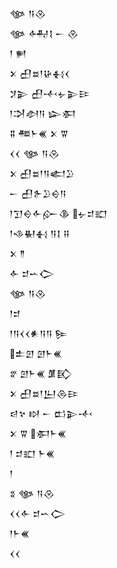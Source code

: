 <div class='block'>
<div class='line'>𒀲 𒀀𒊮</div>
<div class='line'>𒀲 𒅈𒋙 𒀸 𒊮</div>
<div class='line'>𒁹 𒂍</div>
<div class='line'>𒉽 𒌷𒊺𒁹𒄩𒈬𒌋</div>
<div class='line'>𒋡𒉌 𒌷𒋾𒉡𒉌𒄿</div>
<div class='line'>𒁹𒋫𒀠𒀀 𒇽𒀳</div>
<div class='line'>𒐉 𒍣𒈨𒌍 𒉽 𒐊</div>
<div class='line'>𒌋𒌋 𒀲 𒀀𒊮</div>
<div class='line'>𒉽 𒌷𒊺𒁹𒀀𒅗𒊒</div>
<div class='line'>𒀸 𒌷𒉿𒊒𒀪𒀀</div>
<div class='line'>𒁹𒋛𒀪𒅆𒅎𒆠 𒉡𒄑𒊬</div>
<div class='line'>𒁹𒈾𒈽𒈬 𒀀𒋙 𒍝</div>
<div class='line'>𒉽 𒈫</div>
<div class='line'>𒅆 𒄑𒌀𒀖</div>
<div class='line'>𒀲 𒀀𒊮</div>
<div class='line'>𒁹𒄑</div>
<div class='line'>𒁹𒀀𒌋𒌋𒀭𒀀𒀀 𒌉</div>
<div class='line'>𒉺𒇻 𒇻𒈨𒌍</div>
<div class='line'>𒐐 𒇻𒈨𒌍 𒂠𒃼</div>
<div class='line'>𒉽 𒌷𒊺𒁹𒌨𒁲𒄿</div>
<div class='line'>𒁀𒆳 𒊭 𒀸 𒆗𒉌𒋾</div>
<div class='line'>𒉽 𒐊 𒀳𒈨𒌍</div>
<div class='line'>𒁹 𒄑𒊬 𒈨𒌍</div>
<div class='line'>𒁹</div>
<div class='line'>𒐏 𒀲 𒀀𒊮</div>
<div class='line'>𒌋𒌋𒅆 𒄑𒌀𒀖</div>
<div class='line'>𒁹𒈨𒌍</div>
<div class='line'>𒌋𒌋</div>
</div>